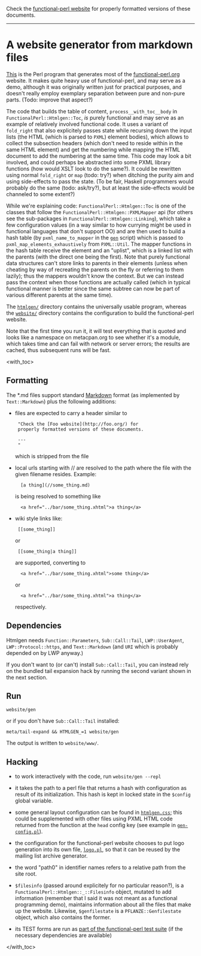 Check the [functional-perl website](http://functional-perl.org/) for
properly formatted versions of these documents.

---

# A website generator from markdown files

[This](.) is the Perl program that generates most of the
[functional-perl.org](http://functional-perl.org) website. It makes
quite heavy use of functional-perl, and may serve as a demo, although
it was originally written just for practical purposes, and doesn't
really employ exemplary separation between pure and non-pure parts.
(Todo: improve that aspect?)

The code that builds the table of content, `process__with_toc__body`
in `FunctionalPerl::Htmlgen::Toc`, *is* purely functional and may serve as an example
of relatively involved functional code. It uses a variant of
`fold_right` that also explicitely passes state while recursing down
the input lists (the HTML (which is parsed to `PXML`) element bodies),
which allows to collect the subsection headers (which don't need to
reside within in the same HTML element) and get the numbering while
mapping the HTML document to add the numbering at the same time. This
code may look a bit involved, and could perhaps be abstracted into
some PXML library functions (how would XSLT look to do the same?). It
could be rewritten using normal `fold_right` or `map` (todo: try?) 
when ditching the purity aim and using side-effects to pass the
state. (To be fair, Haskell programmers would probably do the same
(todo: ask/try?), but at least the side-effects would be channeled to
some extent?)

While we're explaining code: `FunctionalPerl::Htmlgen::Toc` is one of the classes that
follow the `FunctionalPerl::Htmlgen::PXMLMapper` api (for others see the sub-packages
in `FunctionalPerl::Htmlgen::Linking`), which take a few configuration values (in a
way similar to how currying might be used in functional languages that
don't support OO) and are then used to build a hash table (by
`pxml_name_to_mapper` in the [`gen`](gen) script) which is passed to
`pxml_map_elements_exhaustively` from `PXML::Util`. The mapper
functions in the hash table receive the element and an "uplist", which
is a linked list with the parents (with the direct one being the
first). Note that purely functional data structures can't store links
to parents in their elements (unless when cheating by way of
recreating the parents on the fly or referring to them lazily); thus
the mappers wouldn't know the context. But we can instead pass the
context when those functions are actually called (which in typical
functional manner is better since the same subtree can now be part of
various different parents at the same time).

The [`htmlgen/`](.) directory contains the universally usable program,
whereas the [`website/`](../website/) directory contains the
configuration to build the functional-perl website.

Note that the first time you run it, it will test everything that is
quoted and looks like a namespace on metacpan.org to see whether it's
a module, which takes time and can fail with network or server errors;
the results are cached, thus subsequent runs will be fast.


<with_toc>

## Formatting

The *.md files support standard
[Markdown](http://daringfireball.net/projects/markdown/syntax) format
(as implemented by `Text::Markdown`) plus the following additions:

 - files are expected to carry a header similar to

        "Check the [Foo website](http://foo.org/) for
        properly formatted versions of these documents.

        ---
        "

   which is stripped from the file

 - local urls starting with // are resolved to the path where the file
    with the given filename resides. Example:

         [a thing](//some_thing.md)

   is being resolved to something like

         <a href="../bar/some_thing.xhtml">a thing</a>

 - wiki style links like:

        [[some_thing]]

   or

        [[some_thing|a thing]]

   are supported, converting to

         <a href="../bar/some_thing.xhtml">some thing</a>

   or

         <a href="../bar/some_thing.xhtml">a thing</a>

   respectively.


## Dependencies

Htmlgen needs `Function::Parameters`, `Sub::Call::Tail`,
`LWP::UserAgent`, `LWP::Protocol::https`, and `Text::Markdown` (and
`URI` which is probably depended on by LWP anyway.)

If you don't want to (or can't) install `Sub::Call::Tail`, you can
instead rely on the bundled tail expansion hack by running the second
variant shown in the next section.

## Run

    website/gen

or if you don't have `Sub::Call::Tail` installed:

    meta/tail-expand && HTMLGEN_=1 website/gen

The output is written to `website/www/`.


## Hacking

* to work interactively with the code, run `website/gen --repl`

* it takes the path to a perl file that returns a hash with
  configuration as result of its initialization. This hash is kept in
  locked state in the `$config` global variable.

* some general layout configuration can be found in
  [`htmlgen.css`](htmlgen.css); this could be supplemented with other
  files using PXML HTML code returned from the function at the `head`
  config key (see example in
  [`gen-config.pl`](../website/gen-config.pl)).

* the configuration for the functional-perl website chooses to put
  logo generation into its own file, [`logo.pl`](../website/logo.pl),
  so that it can be reused by the mailing list archive generator.

* the word "path0" in identifier names refers to a relative path from
  the site root.

* `$filesinfo` (passed around explicitely for no particular reason?),
  is a `FunctionalPerl::Htmlgen::_::Filesinfo` object, mutated to add information
  (remember that I said it was not meant as a functional programming
  demo), maintains information about all the files that make up the website.
  Likewise, `$genfilestate` is a `PFLANZE::Genfilestate` object, which
  also contains the former.

* its TEST forms are run as [part of the functional-perl test
  suite](../t/htmlgen.t) (if the necessary dependencies are available)


</with_toc>
